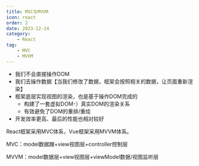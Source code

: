 ```yaml
---
title: MVC与MVVM
icon: react
order: 2
date: 2023-12-24
category:
    - React
tag:
    - MVC
    - MVVM
---
```


- 我们不会直接操作DOM
- 我们去操作数据【当我们修改了数据，框架会按照相关的数据，让页面重新渲染】
- 框架底层实现视图的渲染，也是基于操作DOM完成的
  - 构建了一套虚拟DOM-〉真实DOM的渲染关系
  - 有效避免了DOM的重排/重绘
- 开发效率更高、最后的性能也相对较好

React框架采用MVC体系，Vue框架采用MVVM体系。

MVC：model数据蹭+view视图层+controller控制层

MVVM：model数据层+view视图层+viewModel数据/视图监听层
